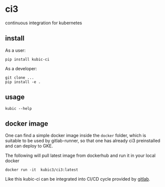 # ci3
continuous integration for kubernetes


## install

As a user:
```
pip install kubic-ci
```


As a developer:

```
git clone ...
pip install -e .
```

## usage

```
kubic --help
```


## docker image

One can find a simple docker image inside the `docker` folder, which is suitable to be used by gitlab-runner, so that one has already ci3 preinstalled and can deploy to GKE.

The following will pull latest image from dockerhub and run it in your local docker

	docker run -it  kubic3/ci3:latest

Like this kubic-ci can be integrated into CI/CD cycle provided by [gitlab](https://docs.gitlab.com/ee/ci/yaml/).